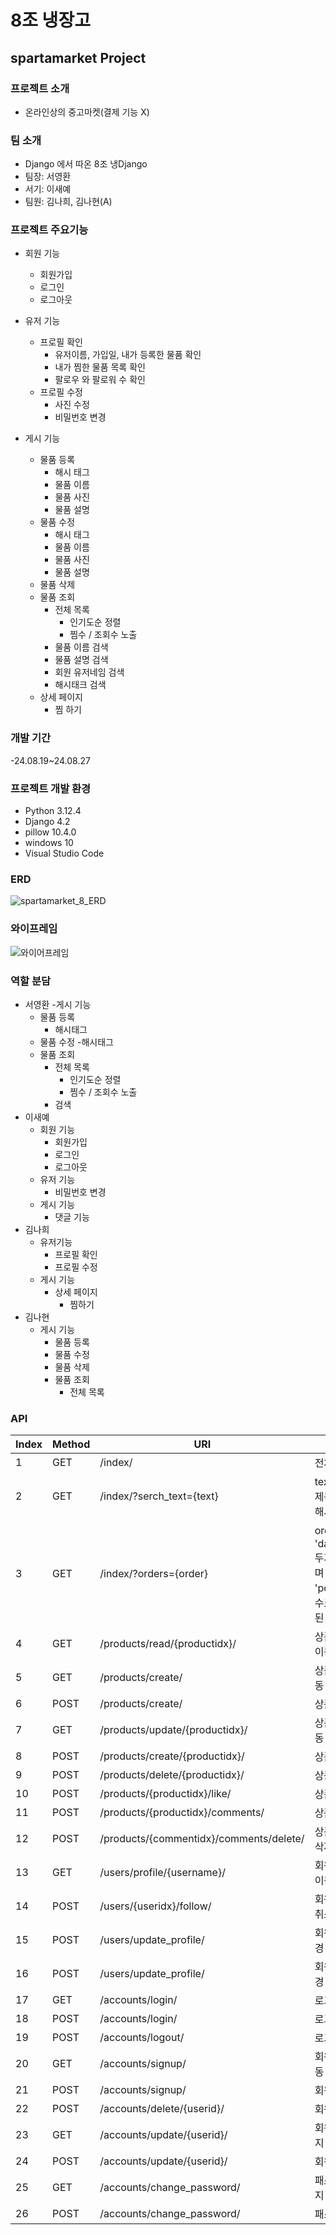 # 8조 냉장고
## spartamarket Project

### 프로젝트 소개
- 온라인상의 중고마켓(결제 기능 X)

### 팀 소개
- Django 에서 따온 8조 냉Django
- 팀장: 서영환
- 서기: 이새예
- 팀원: 김나희, 김나현(A)

### 프로젝트 주요기능

- 회원 기능
  - 회원가입
  - 로그인
  - 로그아웃

- 유저 기능
  - 프로필 확인
    - 유저이름, 가입일, 내가 등록한 물품 확인
    - 내가 찜한 물품 목록 확인
    - 팔로우 와 팔로워 수 확인
  - 프로필 수정
    - 사진 수정
    - 비밀번호 변경
    
- 게시 기능
  - 물품 등록
    - 해시 태그
    - 물품 이름
    - 물품 사진
    - 물품 설명
  - 물품 수정
    - 해시 태그
    - 물품 이름
    - 물품 사진
    - 물품 설명
  - 물품 삭제
  - 물품 조회
    - 전체 목록
      - 인기도순 정렬
      - 찜수 / 조회수 노출
    - 물품 이름 검색
    - 물품 설명 검색
    - 회원 유저네임 검색
    - 해시태크 검색
  - 상세 페이지
    - 찜 하기

### 개발 기간
-24.08.19~24.08.27

### 프로젝트 개발 환경
- Python    3.12.4
- Django    4.2
- pillow    10.4.0
- windows   10
- Visual Studio Code

### ERD
![spartamarket_8_ERD](https://github.com/user-attachments/assets/54af2678-598c-4cb4-8ea4-b2f31f117850)



### 와이프레임
![와이어프레임](/냉Django_wireframe.jpg)

### 역할 분담
- 서영환
  -게시 기능
    - 물품 등록
      - 해시태그
    - 물품 수정
      -해시태그
    - 물품 조회
      - 전체 목록
        - 인기도순 정렬
        - 찜수 / 조회수 노출
      - 검색
- 이새예
  - 회원 기능
    - 회원가입
    - 로그인
    - 로그아웃
  - 유저 기능
    - 비밀번호 변경
  - 게시 기능
    - 댓글 기능
- 김나희
  - 유저기능
    - 프로필 확인
    - 프로필 수정
  - 게시 기능
    - 상세 페이지
      - 찜하기
- 김나현
  - 게시 기능
    - 물품 등록
    - 물품 수정
    - 물품 삭제
    - 물품 조회
      - 전체 목록
### API

|Index|Method|URI|Description|
|---|----|------------|------------|
|1|GET|/index/| 전체 상품 조회|
|2|GET|/index/?serch_text={text}| text에 대한 상품의 제목, 내용, 작성자, 해시태그를 조회|
|3|GET|/index/?orders={order}| order은 'date','popularity' 두개의 값만 가능하며 'date'는 날짜별, 'popularity'는 찜수로 내림차순 정렬된 값을 조회|
|4|GET|/products/read/{productidx}/|상품의 상세 페이지 이동|
|5|GET|/products/create/|상품 등록 페이지 이동|
|6|POST|/products/create/|상품을 등록|
|7|GET|/products/update/{productidx}/|상품 수정 페이지 이동|
|8|POST|/products/create/{productidx}/|상품을 수정|
|9|POST|/products/delete/{productidx}/|상품을 삭제|
|10|POST|/products/{productidx}/like/|상품을 찜하기|
|11|POST|/products/{productidx}/comments/|상품에 댓글 등록|
|12|POST|/products/{commentidx}/comments/delete/|상품에 등록된 댓글 삭제|
|13|GET|/users/profile/{username}/|회원 프로필페이지 이동|
|14|POST|/users/{useridx}/follow/|회원 팔로워 등록&취소|
|15|POST|/users/update_profile/|회원 프로필 사진 변경|
|16|POST|/users/update_profile/|회원 프로필 사진 변경|
|17|GET|/accounts/login/|로그인 페이지 이동|
|18|POST|/accounts/login/|로그인 수행|
|19|POST|/accounts/logout/|로그아웃 수행|
|20|GET|/accounts/signup/|회원가입 페이지 이동|
|21|POST|/accounts/signup/|회원등록|
|22|POST|/accounts/delete/{userid}/|회원탈퇴|
|23|GET|/accounts/update/{userid}/|회원 정보 수정 페이지 이동|
|24|POST|/accounts/update/{userid}/|회원 정보 수정|
|25|GET|/accounts/change_password/|패스워드 변경 페이지 이동|
|26|POST|/accounts/change_password/|패스워드 변경|


